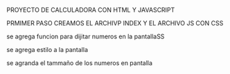 
PROYECTO DE CALCULADORA CON HTML Y JAVASCRIPT

PRMIMER PASO CREAMOS EL ARCHIVP INDEX Y EL ARCHIVO JS CON CSS

se agrega funcion para dijitar numeros en la pantallaSS

se agrega estilo a la pantalla 

se agranda el tammaño de los numeros en pantalla